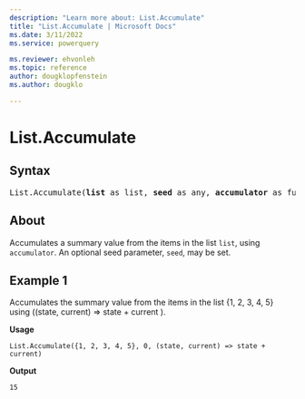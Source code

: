 ```yaml
---
description: "Learn more about: List.Accumulate"
title: "List.Accumulate | Microsoft Docs"
ms.date: 3/11/2022
ms.service: powerquery

ms.reviewer: ehvonleh
ms.topic: reference
author: dougklopfenstein
ms.author: dougklo

---
```

# List.Accumulate

## Syntax

<pre>
List.Accumulate(<b>list</b> as list, <b>seed</b> as any, <b>accumulator</b> as function) as any
</pre>
  
## About

Accumulates a summary value from the items in the list `list`, using `accumulator`. An optional seed parameter, `seed`, may be set.

## Example 1

Accumulates the summary value from the items in the list {1, 2, 3, 4, 5} using ((state, current) => state + current ).

**Usage**

```powerquery-m
List.Accumulate({1, 2, 3, 4, 5}, 0, (state, current) => state + current)
```

**Output**

`15`
